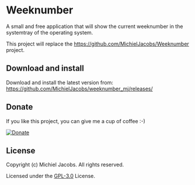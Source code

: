 # Weeknumber
A small and free application that will show the current weeknumber in the systemtray of the operating system.

This project will replace the https://github.com/MichielJacobs/Weeknumber project.

## Download and install
Download and install the latest version from:
https://github.com/MichielJacobs/weeknumber_mj/releases/


## Donate
If you like this project, you can give me a cup of coffee :-)

[![Donate](https://www.paypalobjects.com/en_US/i/btn/btn_donateCC_LG.gif)](http://paypal.me/MichielJacobs)

## License
Copyright (c) Michiel Jacobs. All rights reserved.

Licensed under the [GPL-3.0](https://github.com/MichielJacobs/weeknumber_mj/blob/master/LICENSE) License.
